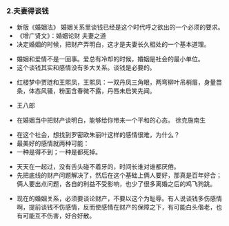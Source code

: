 ### 2.夫妻得谈钱
>
- 新版《婚姻法》 婚姻关系里谈钱已经是这个时代呼之欲出的一个必须的要求。
- 《增广贤文》：婚姻论财 夫妻之道
- 决定婚姻的时候，把财产弄明白，这才是夫妻长久相处的一个基本道理。
> 
- 婚姻和爱情不是一回事。爱总有冷却的时候，婚姻是社会的最小单位。
- 这个谈钱其实和感情没有多大关系。谈钱是必要的。
>
- 红楼梦中贾琏和王熙凤，王熙凤：一双丹凤三角眼，两弯柳叶吊梢眉，身量苗条，体态风骚，粉面含春微不露，丹唇未启笑先闻。
>
- 王八郎
>
- 在婚姻当中把财产谈明白，能够给你带来一个平和的心态。   徐克施南生
>
- 在这个社会，想找到罗密欧朱丽叶这样的感情很难，为什么？
- 最美好的感情就两种可能：
- 一种是得不到；一种是都死掉。
>
- 天天在一起过，没有舌头碰不着牙的，时间长谁对谁都厌倦。
- 先把底线的财产问题解决了，然后在这个基础上俩人要好，那真是百年好合；俩人要出点问题，各自的利益不受影响，也少了很多离婚之后的鸡飞狗跳。
>
- 现在的婚姻关系，必须要谈论财产，不要以这个为耻辱。有人说谈钱多伤感情啊，提前谈钱不伤感情，反而使感情在财产的保障之下，有可能白头偕老，也有可能互不伤害，好合好散。


